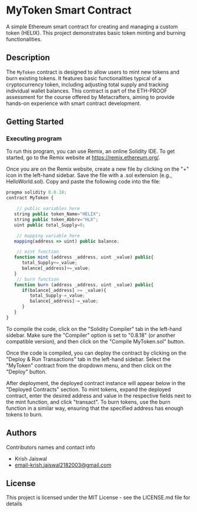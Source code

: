 # MyToken Smart Contract

A simple Ethereum smart contract for creating and managing a custom token (HELIX). This project demonstrates basic token minting and burning functionalities.

## Description

The `MyToken` contract is designed to allow users to mint new tokens and burn existing tokens. It features basic functionalities typical of a cryptocurrency token, including adjusting total supply and tracking individual wallet balances. This contract is part of the ETH-PROOF assessment for the course offered by Metacrafters, aiming to provide hands-on experience with smart contract development.

## Getting Started

### Executing program

To run this program, you can use Remix, an online Solidity IDE. To get started, go to the Remix website at https://remix.ethereum.org/.

Once you are on the Remix website, create a new file by clicking on the "+" icon in the left-hand sidebar. Save the file with a .sol extension (e.g., HelloWorld.sol). Copy and paste the following code into the file:

```javascript
pragma solidity 0.8.18;
contract MyToken {

    // public variables here
   string public token_Name="HELIX";
   string public token_Abbrv="HLX";
   uint public total_Supply=0;

    // mapping variable here
   mapping(address => uint) public balance;

    // mint function
   function mint (address _address, uint _value) public{
      total_Supply+=_value;
      balance[_address]+=_value;
   }
    // burn function
   function burn (address _address, uint _value) public{
      if(balance[_address] >= _value){
         total_Supply-=_value;
         balance[_address]-=_value;
      }
   }
}


```

To compile the code, click on the "Solidity Compiler" tab in the left-hand sidebar. Make sure the "Compiler" option is set to "0.8.18" (or another compatible version), and then click on the "Compile MyToken.sol" button.

Once the code is compiled, you can deploy the contract by clicking on the "Deploy & Run Transactions" tab in the left-hand sidebar. Select the "MyToken" contract from the dropdown menu, and then click on the "Deploy" button.

After deployment, the deployed contract instance will appear below in the "Deployed Contracts" section.
To mint tokens, expand the deployed contract, enter the desired address and value in the respective fields next to the mint function, and click "transact".
To burn tokens, use the burn function in a similar way, ensuring that the specified address has enough tokens to burn.

## Authors

Contributors names and contact info

* Krish Jaiswal
* email-krish.jaiswal2182003@gmail.com

## License

This project is licensed under the MIT License - see the LICENSE.md file for details
